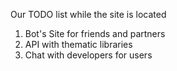 Our TODO list while the site is located
1. Bot's Site for friends and partners
2. API with thematic libraries
3. Chat with developers for users 
